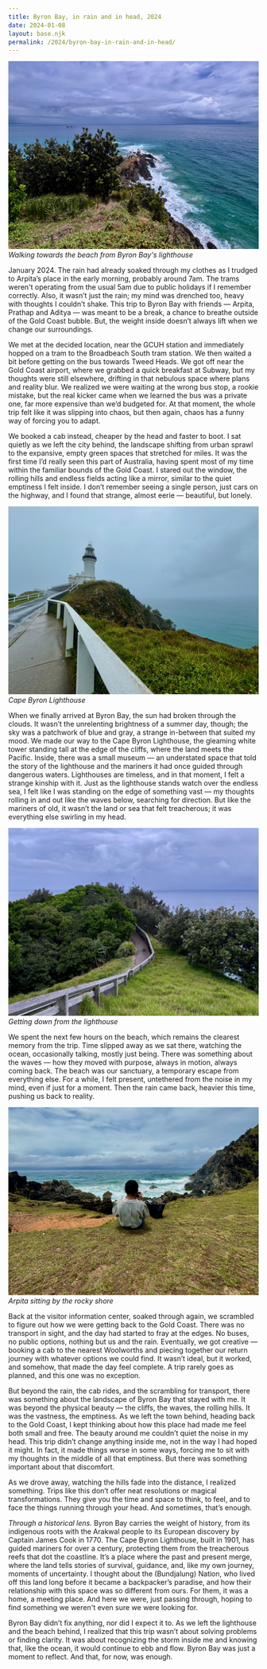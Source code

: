 ```yaml
---
title: Byron Bay, in rain and in head, 2024
date: 2024-01-08
layout: base.njk
permalink: /2024/byron-bay-in-rain-and-in-head/
--- 
```


![Byron Bay Beach](/assets/images/2024/IMG_0841.jpeg)
_Walking towards the beach from Byron Bay's lighthouse_

January 2024. The rain had already soaked through my clothes as I trudged to Arpita’s place in the early morning, probably around 7am. The trams weren't operating from the usual 5am due to public holidays if I remember correctly. Also, it wasn’t just the rain; my mind was drenched too, heavy with thoughts I couldn’t shake. This trip to Byron Bay with friends — Arpita, Prathap and Aditya — was meant to be a break, a chance to breathe outside of the Gold Coast bubble. But, the weight inside doesn’t always lift when we change our surroundings.

We met at the decided location, near the GCUH station and immediately hopped on a tram to the Broadbeach South tram station. We then waited a bit before getting on the bus towards Tweed Heads. We got off near the Gold Coast airport, where we grabbed a quick breakfast at Subway, but my thoughts were still elsewhere, drifting in that nebulous space where plans and reality blur. We realized we were waiting at the wrong bus stop, a rookie mistake, but the real kicker came when we learned the bus was a private one, far more expensive than we’d budgeted for. At that moment, the whole trip felt like it was slipping into chaos, but then again, chaos has a funny way of forcing you to adapt.

We booked a cab instead, cheaper by the head and faster to boot. I sat quietly as we left the city behind, the landscape shifting from urban sprawl to the expansive, empty green spaces that stretched for miles. It was the first time I’d really seen this part of Australia, having spent most of my time within the familiar bounds of the Gold Coast. I stared out the window, the rolling hills and endless fields acting like a mirror, similar to the quiet emptiness I felt inside. I don’t remember seeing a single person, just cars on the highway, and I found that strange, almost eerie — beautiful, but lonely.

![Cape Byron Lighthouse](/assets/images/2024/IMG_0871.jpeg)
_Cape Byron Lighthouse_

When we finally arrived at Byron Bay, the sun had broken through the clouds. It wasn’t the unrelenting brightness of a summer day, though; the sky was a patchwork of blue and gray, a strange in-between that suited my mood. We made our way to the Cape Byron Lighthouse, the gleaming white tower standing tall at the edge of the cliffs, where the land meets the Pacific. Inside, there was a small museum — an understated space that told the story of the lighthouse and the mariners it had once guided through dangerous waters. Lighthouses are timeless, and in that moment, I felt a strange kinship with it. Just as the lighthouse stands watch over the endless sea, I felt like I was standing on the edge of something vast — my thoughts rolling in and out like the waves below, searching for direction. But like the mariners of old, it wasn’t the land or sea that felt treacherous; it was everything else swirling in my head.

![Byron Bay Beach](/assets/images/2024/IMG_0826.jpeg)
_Getting down from the lighthouse_

We spent the next few hours on the beach, which remains the clearest memory from the trip. Time slipped away as we sat there, watching the ocean, occasionally talking, mostly just being. There was something about the waves — how they moved with purpose, always in motion, always coming back. The beach was our sanctuary, a temporary escape from everything else. For a while, I felt present, untethered from the noise in my mind, even if just for a moment. Then the rain came back, heavier this time, pushing us back to reality.

![Byron Bay Beach](/assets/images/2024/IMG_0851.jpeg)
_Arpita sitting by the rocky shore_

Back at the visitor information center, soaked through again, we scrambled to figure out how we were getting back to the Gold Coast. There was no transport in sight, and the day had started to fray at the edges. No buses, no public options, nothing but us and the rain. Eventually, we got creative — booking a cab to the nearest Woolworths and piecing together our return journey with whatever options we could find. It wasn’t ideal, but it worked, and somehow, that made the day feel complete. A trip rarely goes as planned, and this one was no exception.

But beyond the rain, the cab rides, and the scrambling for transport, there was something about the landscape of Byron Bay that stayed with me. It was beyond the physical beauty — the cliffs, the waves, the rolling hills. It was the vastness, the emptiness. As we left the town behind, heading back to the Gold Coast, I kept thinking about how this place had made me feel both small and free. The beauty around me couldn’t quiet the noise in my head. This trip didn’t change anything inside me, not in the way I had hoped it might. In fact, it made things worse in some ways, forcing me to sit with my thoughts in the middle of all that emptiness. But there was something important about that discomfort. 

As we drove away, watching the hills fade into the distance, I realized something. Trips like this don’t offer neat resolutions or magical transformations. They give you the time and space to think, to feel, and to face the things running through your head. And sometimes, that’s enough.

_Through a historical lens._ Byron Bay carries the weight of history, from its indigenous roots with the Arakwal people to its European discovery by Captain James Cook in 1770. The Cape Byron Lighthouse, built in 1901, has guided mariners for over a century, protecting them from the treacherous reefs that dot the coastline. It’s a place where the past and present merge, where the land tells stories of survival, guidance, and, like my own journey, moments of uncertainty. I thought about the (Bundjalung) Nation, who lived off this land long before it became a backpacker’s paradise, and how their relationship with this space was so different from ours. For them, it was a home, a meeting place. And here we were, just passing through, hoping to find something we weren't even sure we were looking for.

Byron Bay didn’t fix anything, nor did I expect it to. As we left the lighthouse and the beach behind, I realized that this trip wasn’t about solving problems or finding clarity. It was about recognizing the storm inside me and knowing that, like the ocean, it would continue to ebb and flow. Byron Bay was just a moment to reflect. And that, for now, was enough.